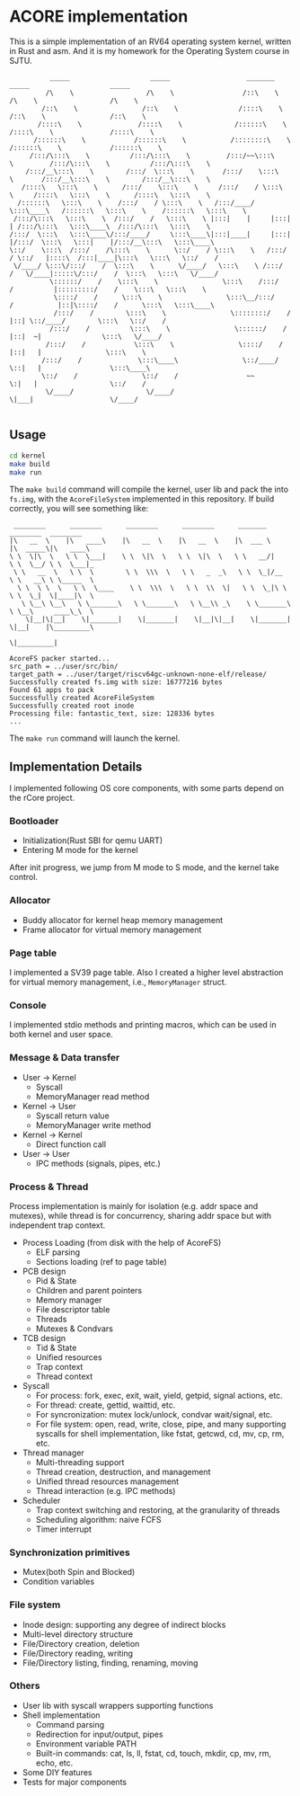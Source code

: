 # ACORE implementation

This is a simple implementation of an RV64 operating system kernel, written in Rust and asm. And it is my homework 
for the Operating System course in SJTU.

```
          _____                    _____                   _______                   _____                    _____
         /\    \                  /\    \                 /::\    \                 /\    \                  /\    \
        /::\    \                /::\    \               /::::\    \               /::\    \                /::\    \
       /::::\    \              /::::\    \             /::::::\    \             /::::\    \              /::::\    \
      /::::::\    \            /::::::\    \           /::::::::\    \           /::::::\    \            /::::::\    \
     /:::/\:::\    \          /:::/\:::\    \         /:::/~~\:::\    \         /:::/\:::\    \          /:::/\:::\    \
    /:::/__\:::\    \        /:::/  \:::\    \       /:::/    \:::\    \       /:::/__\:::\    \        /:::/__\:::\    \
   /::::\   \:::\    \      /:::/    \:::\    \     /:::/    / \:::\    \     /::::\   \:::\    \      /::::\   \:::\    \
  /::::::\   \:::\    \    /:::/    / \:::\    \   /:::/____/   \:::\____\   /::::::\   \:::\    \    /::::::\   \:::\    \
 /:::/\:::\   \:::\    \  /:::/    /   \:::\    \ |:::|    |     |:::|    | /:::/\:::\   \:::\____\  /:::/\:::\   \:::\    \
/:::/  \:::\   \:::\____\/:::/____/     \:::\____\|:::|____|     |:::|    |/:::/  \:::\   \:::|    |/:::/__\:::\   \:::\____\
\::/    \:::\  /:::/    /\:::\    \      \::/    / \:::\    \   /:::/    / \::/   |::::\  /:::|____|\:::\   \:::\   \::/    /
 \/____/ \:::\/:::/    /  \:::\    \      \/____/   \:::\    \ /:::/    /   \/____|:::::\/:::/    /  \:::\   \:::\   \/____/
          \::::::/    /    \:::\    \                \:::\    /:::/    /          |:::::::::/    /    \:::\   \:::\    \
           \::::/    /      \:::\    \                \:::\__/:::/    /           |::|\::::/    /      \:::\   \:::\____\
           /:::/    /        \:::\    \                \::::::::/    /            |::| \::/____/        \:::\   \::/    /
          /:::/    /          \:::\    \                \::::::/    /             |::|  ~|               \:::\   \/____/
         /:::/    /            \:::\    \                \::::/    /              |::|   |                \:::\    \
        /:::/    /              \:::\____\                \::/____/               \::|   |                 \:::\____\
        \::/    /                \::/    /                 ~~                      \:|   |                  \::/    /
         \/____/                  \/____/                                           \|___|                   \/____/


```

## Usage
```bash
cd kernel
make build
make run
```
The `make build` command will compile the kernel, user lib and pack the into `fs.img`, with the `AcoreFileSystem` 
implemented in this repository. If build correctly, you will see something like:
```
 ________      ________      ________      ________      _______           ________  ________
|\   __  \    |\   ____\    |\   __  \    |\   __  \    |\  ___ \         |\  _____\|\   ____\
\ \  \|\  \   \ \  \___|    \ \  \|\  \   \ \  \|\  \   \ \   __/|        \ \  \__/ \ \  \___|_
 \ \   __  \   \ \  \        \ \  \\\  \   \ \   _  _\   \ \  \_|/__       \ \   __\ \ \_____  \
  \ \  \ \  \   \ \  \____    \ \  \\\  \   \ \  \\  \|   \ \  \_|\ \       \ \  \_|  \|____|\  \
   \ \__\ \__\   \ \_______\   \ \_______\   \ \__\\ _\    \ \_______\       \ \__\     ____\_\  \
    \|__|\|__|    \|_______|    \|_______|    \|__|\|__|    \|_______|        \|__|    |\_________\
                                                                                       \|_________|

AcoreFS packer started...
src_path = ../user/src/bin/
target_path = ../user/target/riscv64gc-unknown-none-elf/release/
Successfully created fs.img with size: 16777216 bytes
Found 61 apps to pack
Successfully created AcoreFileSystem
Successfully created root inode
Processing file: fantastic_text, size: 128336 bytes
...
```

The `make run` command will launch the kernel.

## Implementation Details

I implemented following OS core components, with some parts depend on the rCore project.

### Bootloader
- Initialization(Rust SBI for qemu UART)
- Entering M mode for the kernel

After init progress, we jump from M mode to S mode, and the kernel take control.

### Allocator
- Buddy allocator for kernel heap memory management
- Frame allocator for virtual memory management

### Page table

I implemented a SV39 page table. Also I created a higher level abstraction for virtual memory management, i.e., 
`MemoryManager` struct. 

### Console

I implemented stdio methods and printing macros, which can be used in both kernel and user space.

### Message & Data transfer

- User -> Kernel
  - Syscall
  - MemoryManager read method
- Kernel -> User
  - Syscall return value
  - MemoryManager write method
- Kernel -> Kernel
  - Direct function call
- User -> User
  - IPC methods (signals, pipes, etc.)

### Process & Thread

Process implementation is mainly for isolation (e.g. addr space and mutexes), while thread is for concurrency, 
sharing addr space but with independent trap context.

- Process Loading (from disk with the help of AcoreFS)
  - ELF parsing
  - Sections loading (ref to page table)
- PCB design
  - Pid & State
  - Children and parent pointers
  - Memory manager
  - File descriptor table
  - Threads
  - Mutexes & Condvars
- TCB design
  - Tid & State
  - Unified resources
  - Trap context
  - Thread context
- Syscall
  - For process: fork, exec, exit, wait, yield, getpid, signal actions, etc.
  - For thread: create, gettid, waittid, etc.
  - For syncronization: mutex lock/unlock, condvar wait/signal, etc.
  - For file system: open, read, write, close, pipe, and many supporting syscalls for shell implementation, like 
    fstat, getcwd, cd, mv, cp, rm, etc.
- Thread manager
  - Multi-threading support
  - Thread creation, destruction, and management
  - Unified thread resources management
  - Thread interaction (e.g. IPC methods)
- Scheduler
  - Trap context switching and restoring, at the granularity of threads
  - Scheduling algorithm: naive FCFS
  - Timer interrupt

### Synchronization primitives
- Mutex(both Spin and Blocked)
- Condition variables

### File system
- Inode design: supporting any degree of indirect blocks
- Multi-level directory structure
- File/Directory creation, deletion
- File/Directory reading, writing
- File/Directory listing, finding, renaming, moving

### Others
- User lib with syscall wrappers supporting functions
- Shell implementation
  - Command parsing
  - Redirection for input/output, pipes
  - Environment variable PATH
  - Built-in commands: cat, ls, ll, fstat, cd, touch, mkdir, cp, mv, rm, echo, etc.
- Some DIY features
- Tests for major components